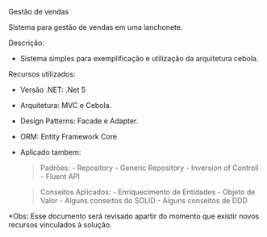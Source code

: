 Gestão de vendas

Sistema para gestão de vendas em uma lanchonete.

Descrição:
  * Sistema simples para exemplificação e utilização da arquitetura cebola.

Recursos utilizados:
  * Versão .NET: .Net 5
  * Arquitetura: MVC e Cebola.
  * Design Patterns: Facade e Adapter.
  * ORM: Entity Framework Core
  * Aplicado tambem:
      
      >Padrões:
        - Repository 
        - Generic Repository 
        - Inversion of Controll
        - Fluent API
      
      >Conseitos Aplicados:
        - Enriquecimento de Entidades
        - Objeto de Valor
        - Alguns conseitos do SOLID
        - Alguns conseitos de DDD


*Obs: Esse documento será revisado apartir do momento que existir novos recursos vinculados à solução.
  

